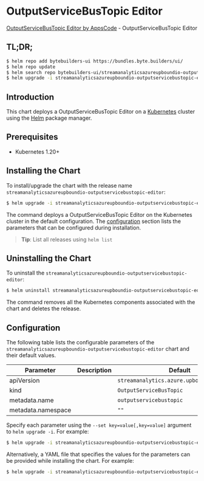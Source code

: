 # OutputServiceBusTopic Editor

[OutputServiceBusTopic Editor by AppsCode](https://byte.builders) - OutputServiceBusTopic Editor

## TL;DR;

```bash
$ helm repo add bytebuilders-ui https://bundles.byte.builders/ui/
$ helm repo update
$ helm search repo bytebuilders-ui/streamanalyticsazureupboundio-outputservicebustopic-editor --version=v0.4.18
$ helm upgrade -i streamanalyticsazureupboundio-outputservicebustopic-editor bytebuilders-ui/streamanalyticsazureupboundio-outputservicebustopic-editor -n default --create-namespace --version=v0.4.18
```

## Introduction

This chart deploys a OutputServiceBusTopic Editor on a [Kubernetes](http://kubernetes.io) cluster using the [Helm](https://helm.sh) package manager.

## Prerequisites

- Kubernetes 1.20+

## Installing the Chart

To install/upgrade the chart with the release name `streamanalyticsazureupboundio-outputservicebustopic-editor`:

```bash
$ helm upgrade -i streamanalyticsazureupboundio-outputservicebustopic-editor bytebuilders-ui/streamanalyticsazureupboundio-outputservicebustopic-editor -n default --create-namespace --version=v0.4.18
```

The command deploys a OutputServiceBusTopic Editor on the Kubernetes cluster in the default configuration. The [configuration](#configuration) section lists the parameters that can be configured during installation.

> **Tip**: List all releases using `helm list`

## Uninstalling the Chart

To uninstall the `streamanalyticsazureupboundio-outputservicebustopic-editor`:

```bash
$ helm uninstall streamanalyticsazureupboundio-outputservicebustopic-editor -n default
```

The command removes all the Kubernetes components associated with the chart and deletes the release.

## Configuration

The following table lists the configurable parameters of the `streamanalyticsazureupboundio-outputservicebustopic-editor` chart and their default values.

|     Parameter      | Description |                        Default                        |
|--------------------|-------------|-------------------------------------------------------|
| apiVersion         |             | <code>streamanalytics.azure.upbound.io/v1beta1</code> |
| kind               |             | <code>OutputServiceBusTopic</code>                    |
| metadata.name      |             | <code>outputservicebustopic</code>                    |
| metadata.namespace |             | <code>""</code>                                       |


Specify each parameter using the `--set key=value[,key=value]` argument to `helm upgrade -i`. For example:

```bash
$ helm upgrade -i streamanalyticsazureupboundio-outputservicebustopic-editor bytebuilders-ui/streamanalyticsazureupboundio-outputservicebustopic-editor -n default --create-namespace --version=v0.4.18 --set apiVersion=streamanalytics.azure.upbound.io/v1beta1
```

Alternatively, a YAML file that specifies the values for the parameters can be provided while
installing the chart. For example:

```bash
$ helm upgrade -i streamanalyticsazureupboundio-outputservicebustopic-editor bytebuilders-ui/streamanalyticsazureupboundio-outputservicebustopic-editor -n default --create-namespace --version=v0.4.18 --values values.yaml
```
